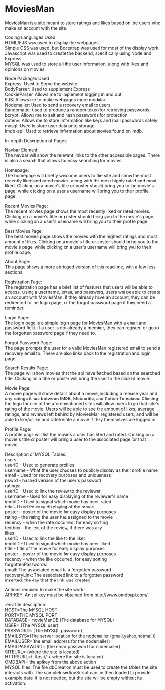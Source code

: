 # MoviesMan

MoviesMan is a site meant to store ratings and likes based on the users who make an account with the site. <br>

 Coding Languages Used <br>
HTML/EJS was used to display the webpages. <br>
Simple CSS was used, but Bootstrap was used for most of the display work. <br>
Javascript was used to create the backend, specifically using Node and Express. <br>
MYSQL was used to store all the user information, along with likes and opinions on movies. <br>

 Node Packages Used  <br>
Express: Used to Serve the website <br>
BodyParser: Used to supplement Express <br>
CookieParser: Allows me to implement logging in and out <br>
EJS: Allows me to make webpages more modular <br>
Nodemailer: Used to send a recovery email to users <br>
Randomatic: Used to produce a random token for retrieving passwords <br>
bcrypt: Allows me to salt and hash passwords for protection <br>
dotenv: Allows me to store information like keys and mail passwords safely <br>
mysql: Used to store user data onto storage <br>
imdb-api: Used to retrieve information about movies found on imdb. <br>

In-depth Description of Pages:

  Navbar Element: <br>
    The navbar will show the relevant links to the other accessible pages. There is also a search that allows for easy searching for movies.

  Homepage: <br>
    The homepage will briefly welcome users to the site and show the most recently liked and rated movies, along with the most highly rated and most liked. Clicking on a movie's title or poster should bring you to the movie's page, while clicking on a user's username will bring you to their profile page.

  Recent Movies Page: <br>
    The recent movies page shows the most recently liked or rated movies. Clicking on a movie's title or poster should bring you to the movie's page, while clicking on a user's username will bring you to their profile page.

  Best Movies Page: <br>
    The best movies page shows the movies with the highest ratings and most amount of likes. Clicking on a movie's title or poster should bring you to the movie's page, while clicking on a user's username will bring you to their profile page.

  About Page: <br>
    This page shows a more abridged version of this read-me, with a few less sections.

  Registration Page: <br>
    The registration page has a brief list of features that users will be able to access. Using a username, email, and password, users will be able to create an account with MoviesMan. If they already have an account, they can be redirected to the login page, or the forgot password page if they need a reminder.

  Login Page: <br>
    The login page is a simple login page for MoviesMan with a email and password field. If a user is not already a member, they can register, or go to the forgotten password page if they need to.

  Forgot Password Page: <br>
    The page prompts the user for a valid MoviesMan registered email to send a recovery email to. There are also links back to the registration and login page.

  Search Results Page: <br>
    The page will show movies that the api have fetched based on the searched title. Clicking on a title or poster will bring the user to the clicked movie.

  Movie Page: <br>
    A movie page will show details about a movie, including a release year and any ratings it has between IMDB, Metacritic, and Rotten Tomatoes. Clicking the logo for one of the aforementioned sites will allow users to go that site's rating of the movie. Users will be able to see the amount of likes, average ratings, and reviews left behind by MoviesMan registered users, and will be able to like/unlike and rate/rerate a movie if they themselves are logged in.

  Profile Page: <br>
    A profile page will list the movies a user has liked and rated. Clicking on a movie's title or poster will bring a user to the associated page for that movie.


  Description of MYSQL Tables: <br>
    users: <br>
      userID - Used to generate profiles <br>
      username - What the user chooses to publicly display as their profile name <br>
      email - Used for recovery purposes and uniqueness <br>
      pswrd - hashed version of the user's password <br>
    ratings: <br>
      userID - Used to link the review to the reviewer <br>
      username - Used for easy displaying of the reviewer's name <br>
      imdbID - Used to signal which movie has been rated <br>
      title - Used for easy displaying of the movie <br>
      poster - poster of the movie for easy display purposes <br>
      rating - the rating the user has assigned to the movie <br>
      recency - when the rate occurred, for easy sorting <br>
      textbox - the text of the review, if there was any <br>
    likes: <br>
      userID - Used to link the like to the liker <br>
      imdbID - Used to signal which movie has been liked <br>
      title -  title of the movie for easy display purposes <br>
      poster - poster of the movie for easy display purposes <br> 
      recency - when the like occurred, for easy sorting <br>
    forgottenPasswords: <br>
      email: The associated email to a forgotten password <br>
      recoveryLink: The associated link to a forgotten password <br>
      inserted: the day that the link was created <br>

Actions required to make the site work: <br>
  API-KEY: An api key must be obtained from http://www.omdbapi.com/.

  .env file description: <br>
      HOST=The MYSQL HOST <br>
      PORT=THE MYSQL PORT <br>
      DATABASE= movieManDB (The database for MYSQL) <br>
      USER= (The MYSQL user) <br>
      PASSWORD= (The MYSQL password) <br>
      EMAILSYS=(The server location for the nodemailer (gmail,yahoo,hotmail)) <br>
      EMAILUSER=(the email address for the nodemailer) <br>
      EMAILPASSWORD= (the email password for nodemailer) <br>
      SITEURL= (where the site is located) <br>
      HTTPSURL=(https:// + where the site is located) <br>
      OMDBAPI= the apikey from the above action <br>
  MYSQL files:
    The file dbCreation must be used to create the tables the site interacts with. The sampleInsertionScript can be then loaded to provide example data. It is not needed, but the site will be empty without its activation.
